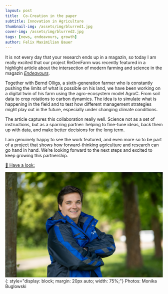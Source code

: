 ```yaml
---
layout: post
title:  Co-Creation in the paper
subtitle: Innovation in Agriculture
thumbnail-img: /assets/img/blurred1.jpg
cover-img: /assets/img/blurred2.jpg
tags: [news, endeavours, growth]
author: Felix Maximilian Bauer 
---
```


It is not every day that your research ends up in a magazin, so today I am really excited that our project ReGenFarm was recently featured in a highlight article about the intersection of modern farming and science in the magazin [*Endeavours*](https://www.fz-juelich.de/de/innovation/service/erfolgsgeschichten/endeavours/2025).

Together with Bernd Olligs, a sixth-generation farmer who is constantly pushing the limits of what is possible on his land, we have been working on a digital twin of his farm using the agro-ecosystem model AgroC. From soil data to crop rotations to carbon dynamics. The idea is to simulate what is happening in the field and to test how different management strategies might play out in the future, especially under changing climate conditions.

The article captures this collaboration really well. Science not as a set of instructions, but as a sparring partner: helping to fine-tune ideas, back them up with data, and make better decisions for the long term.

I am genuinely happy to see the work featured, and even more so to be part of a project that shows how forward-thinking agriculture and research can go hand in hand. We’re looking forward to the next steps and excited to keep growing this partnership.


[🔗 Have a look:](https://www.fz-juelich.de/de/innovation/service/erfolgsgeschichten/endeavours/2025/hightech-und-humus)  

![Me](/assets/img/felix.jpg){: style="display: block; margin: 20px auto; width: 75%;"}
Photos: Monika Buglowski